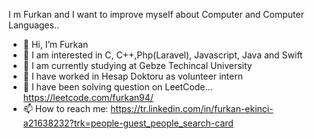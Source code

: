 I m Furkan and I want to improve myself about Computer and Computer Languages..

- 👋 Hi, I’m Furkan
- 👀 I am interested in C, C++,Php(Laravel), Javascript, Java and Swift
- 🌱 I am currently studying at Gebze Techincal University
- 🎯 I have worked in Hesap Doktoru as volunteer intern
- 🎯 I have been solving question on LeetCode... https://leetcode.com/furkan94/
- 📫 How to reach me: https://tr.linkedin.com/in/furkan-ekinci-a21638232?trk=people-guest_people_search-card

<!---
Furkan2001/Furkan2001 is a ✨ special ✨ repository because its `README.md` (this file) appears on your GitHub profile.
You can click the Preview link to take a look at your changes.
--->
